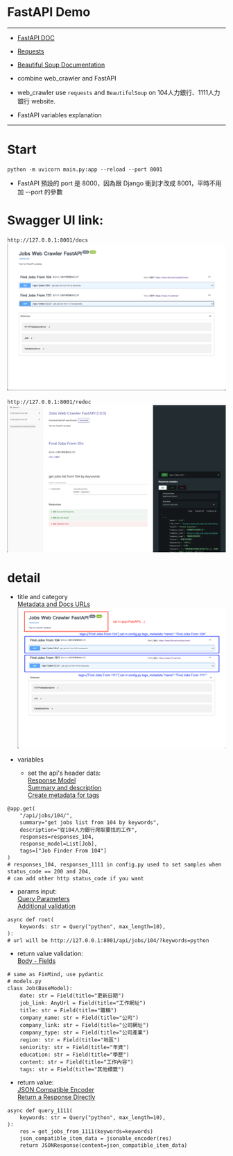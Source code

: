 # FastAPI Demo
<hr>

* [FastAPI DOC](https://fastapi.tiangolo.com/ "FastAPI DOC")<br>

* [Requests](https://docs.python-requests.org/en/latest/ "Requests")<br>

* [Beautiful Soup Documentation](https://www.crummy.com/software/BeautifulSoup/bs4/doc/ "Beautiful Soup Documentation")<br>

* combine web_crawler and FastAPI <br>

* web_crawler use `requests` and `BeautifulSoup` on 104人力銀行、1111人力銀行 website.<br>

* FastAPI variables explanation <br>

<hr>

# Start
`python -m uvicorn main.py:app --reload --port 8001`

* FastAPI 預設的 port 是 8000，因為跟 Django 衝到才改成 8001，平時不用加 --port 的參數

# Swagger UI link:
`http://127.0.0.1:8001/docs`
![](https://github.com/pingshian0131/fast_api_test/raw/main/static/docs_pic.png)

`http://127.0.0.1:8001/redoc`
![](https://github.com/pingshian0131/fast_api_test/raw/main/static/redoc_pic.png)

# detail

* title and category <br>
[Metadata and Docs URLs](https://fastapi.tiangolo.com/tutorial/metadata/ "Metadata and Docs URLs")<br>
![](https://github.com/pingshian0131/fast_api_test/raw/main/static/title&category.png)


* variables
  * set the api's header data: <br>
[Response Model](https://fastapi.tiangolo.com/tutorial/response-model/ "Response Model")<br>
[Summary and description](https://fastapi.tiangolo.com/tutorial/path-operation-configuration/#summary-and-description "Summary and description")<br>
[Create metadata for tags](https://fastapi.tiangolo.com/tutorial/metadata/#create-metadata-for-tags "Create metadata for tags")<br>
```
@app.get(
    "/api/jobs/104/",
    summary="get jobs list from 104 by keywords",
    description="從104人力銀行爬取要找的工作",
    responses=responses_104,
    response_model=List[Job],
    tags=["Job Finder From 104"]
)
# responses_104, responses_1111 in config.py used to set samples when status_code == 200 and 204,
# can add other http status_code if you want
```
  * params input: <br>
[Query Parameters](https://fastapi.tiangolo.com/tutorial/query-params/ "Query Parameters")<br>
[Additional validation](https://fastapi.tiangolo.com/tutorial/query-params-str-validations/ "Additional validation")<br>
```
async def root(
    keywords: str = Query("python", max_length=10),
):
# url will be http://127.0.0.1:8001/api/jobs/104/?keywords=python
```
  * return value validation: <br>
[Body - Fields](https://fastapi.tiangolo.com/tutorial/body-fields/ "Body - Fields")<br>
```
# same as FinMind, use pydantic
# models.py
class Job(BaseModel):
    date: str = Field(title="更新日期")
    job_link: AnyUrl = Field(title="工作網址")
    title: str = Field(title="職稱")
    company_name: str = Field(title="公司")
    company_link: str = Field(title="公司網址")
    company_type: str = Field(title="公司產業")
    region: str = Field(title="地區")
    seniority: str = Field(title="年資")
    education: str = Field(title="學歷")
    content: str = Field(title="工作內容")
    tags: str = Field(title="其他標籤")
```
  * return value: <br>
[JSON Compatible Encoder](https://fastapi.tiangolo.com/tutorial/encoder/ "JSON Compatible Encoder")<br>
[Return a Response Directly](https://fastapi.tiangolo.com/advanced/response-directly/ "Return a Response Directly")<br>
```
async def query_1111(
    keywords: str = Query("python", max_length=10),
):
    res = get_jobs_from_1111(keywords=keywords)
    json_compatible_item_data = jsonable_encoder(res)
    return JSONResponse(content=json_compatible_item_data)
```
